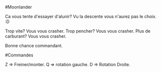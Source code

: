 #Moonlander

Ca vous tente d'essayer d'alunir?
Vu la descente vous n'aurez pas le choix. :D

Trop vite? Vous vous crasher.
Trop pencher? Vous vous crasher.
Plus de carburant? Vous vous crasher.

Bonne chance commandant.

#Commandes 

Z => Freiner/monter.
Q => rotation gauche.
D => Rotation Droite.